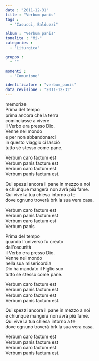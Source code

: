 ```yaml
---
date : "2011-12-31"
title : "Verbum panis"
tags : 
  - "Casucci, Balduzzi"

album : "Verbum panis"
tonalita : "Mi-"
categories : 
  - "Liturgica"

gruppo : 
  - ""

momenti : 
  - "Comunione"

identificatore : "verbum_panis"
data_revisione : "2011-12-31"
---
```

  
  
  
  
  
  
  
  
  
memorize  
Prima del tempo  
prima ancora che la terra  
cominciasse a vivere   
il Verbo era presso Dio.   
Venne nel mondo  
e per non abbandonarci  
in questo viaggio ci lasciò  
tutto sé stesso come pane.    
  
  
Verbum caro factum est   
Verbum panis factum est   
Verbum caro factum est   
Verbum panis factum est.   
  
  
Qui spezzi ancora il pane in mezzo a noi  
e chiunque mangerà non avrà più fame.  
Qui vive la tua chiesa intorno a te  
dove ognuno troverà brk la sua vera casa.   
  
  
Verbum caro factum est   
Verbum panis factum est   
Verbum caro factum est   
Verbum panis   
  
  
Prima del tempo  
quando l'universo fu creato  
dall'oscurità  
il Verbo era presso Dio.   
Venne nel mondo  
nella sua misericordia  
Dio ha mandato il Figlio suo  
tutto sé stesso come pane.    
  
  
Verbum caro factum est   
Verbum panis factum est   
Verbum caro factum est   
Verbum panis factum est.   
  
  
Qui spezzi ancora il pane in mezzo a noi  
e chiunque mangerà non avrà più fame.  
Qui vive la tua chiesa intorno a te  
dove ognuno troverà brk la sua vera casa.   
  
  
Verbum caro factum est   
Verbum panis factum est   
Verbum caro factum est   
Verbum panis factum est.   
  
  
  
